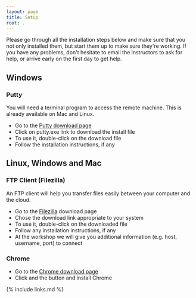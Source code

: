 ```yaml
---
layout: page
title: Setup
root: .
---
```


Please go through all the installation steps below and make sure that
you not only installed them, but start them up to make sure they're working.
If you have any problems, don't hesitate to email the instructors to
ask for help, or arrive early on the first day to
get help.

## Windows
### Putty
You will need a terminal program to access the remote machine. This is already available on Mac and Linux.
- Go to the [Putty download page](http://www.chiark.greenend.org.uk/~sgtatham/putty/download.html)
- Click on putty.exe link to download the install file
- To use it, double-click on the download file
- Follow the installation instructions, if any 

## Linux, Windows and Mac 

### FTP Client (Filezilla)
An FTP client will help you transfer files easily between your computer and the cloud.

- Go to the [Filezilla](https://filezilla-project.org/download.php?show_all=1) download page
- Chose the download link appropriate to your system
- To use it, double-click on the downloaded file
- Follow any installation instructions, if any
- At the workshop we will give you additional information (e.g. host, username, port) to connect

### Chrome
- Go to the [Chrome download page](https://www.google.com/chrome/browser/desktop/index.html)
- Click and the button and install Chrome

{% include links.md %}
